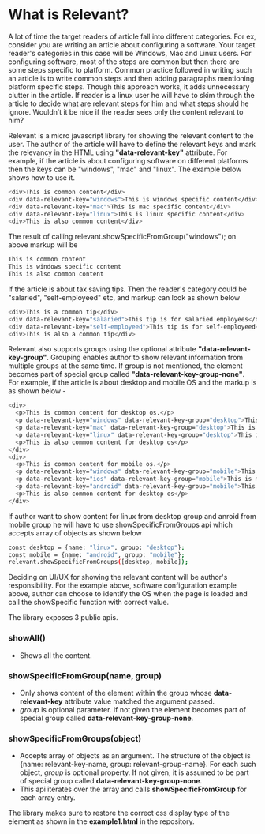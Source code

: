 # What is Relevant?

A lot of time the target readers of article fall into different categories. For ex, consider you are writing an article about configuring a software. Your target reader's categories in this case will be Windows, Mac and Linux users. For configuring software, most of the steps are common but then there are some steps specific to platform. Common practice followed in writing such an article is to write common steps and then adding paragraphs mentioning platform specific steps. Though this approach works, it adds unnecessary clutter in the article. If reader is a linux user he will have to skim through the article to decide what are relevant steps for him and what steps should he ignore. Wouldn’t it be nice if the reader sees only the content relevant to him? 

Relevant is a micro javascript library for showing the relevant content to the user. The author of the article will have to define the relevant keys and mark the relevancy in the HTML using **"data-relevant-key"** attribute. For example, if the article is about configuring software on different platforms then the keys can be "windows", "mac" and "linux". The example below shows how to use it. 
```sh
<div>This is common content</div>
<div data-relevant-key="windows">This is windows specific content</div>
<div data-relevant-key="mac">This is mac specific content</div>
<div data-relevant-key="linux">This is linux specific content</div>
<div>This is also common content</div>
```
The result of calling relevant.showSpecificFromGroup("windows"); on above markup will be
```sh
This is common content
This is windows specific content
This is also common content
```
If the article is about tax saving tips. Then the reader's category could be "salaried", "self-employeed" etc, and markup can look as shown below
```sh
<div>This is a common tip</div>
<div data-relevant-key="salaried">This tip is for salaried employees</div>
<div data-relevant-key="self-employeed">This tip is for self-employeed</div>
<div>This is also a common tip</div>
```
Relevant also supports groups using the optional attribute **"data-relevant-key-group"**. Grouping enables author to show relevant information from multiple groups at the same time. If group is not mentioned, the element becomes part of special group called **"data-relevant-key-group-none"**.
For example, if the article is about desktop and mobile OS and the markup is as shown below - 

```sh
<div>
  <p>This is common content for desktop os.</p>
  <p data-relevant-key="windows" data-relevant-key-group="desktop">This is windows specific content</p>
  <p data-relevant-key="mac" data-relevant-key-group="desktop">This is mac specific content</p>
  <p data-relevant-key="linux" data-relevant-key-group="desktop">This is linux specific content</p>
  <p>This is also common content for desktop os</p>
</div>
<div>
  <p>This is common content for mobile os.</p>
  <p data-relevant-key="windows" data-relevant-key-group="mobile">This is windows specific content</p>
  <p data-relevant-key="ios" data-relevant-key-group="mobile">This is mac specific content</p>
  <p data-relevant-key="android" data-relevant-key-group="mobile">This is linux specific content</p>
  <p>This is also common content for desktop os</p>
</div>

```
If author want to show content for linux from desktop group and anroid from mobile group he will have to use showSpecificFromGroups api which accepts array of objects as shown below

```sh
const desktop = {name: "linux", group: "desktop"};
const mobile = {name: "android", group: "mobile"};
relevant.showSpecificFromGroups([desktop, mobile]);
```

Deciding on UI/UX for showing the relevant content will be author's responsibility. For the example above, software configuration example above, author can choose to identify the OS when the page is loaded and call the showSpecific function with correct value. 

The library exposes 3 public apis.

### **showAll()** 
- Shows all the content.

### **showSpecificFromGroup(name, group)** 
- Only shows content of the element within the group whose **data-relevant-key** attribute value matched the argument passed.
- *group* is optional parameter. If not given the element becomes part of special group called **data-relevant-key-group-none**.

### **showSpecificFromGroups(object)**
- Accepts array of objects as an argument. The structure of the object is {name: relevant-key-name, group: relevant-group-name}. For each such object, *group* is optional property. If not given, it is assumed to be part of special group called **data-relevant-key-group-none**.
- This api iterates over the array and calls **showSpecificFromGroup** for each array entry.


The library makes sure to restore the correct css display type of the element as shown in the **example1.html** in the repository.
